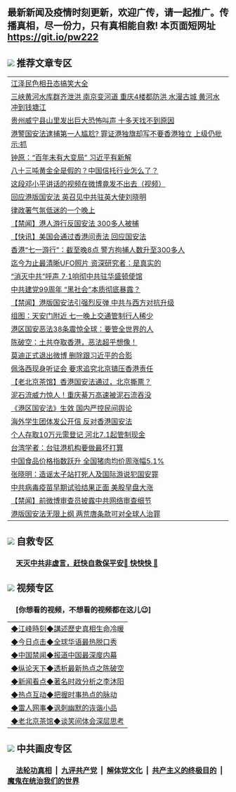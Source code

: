 ## 最新新闻及疫情时刻更新，欢迎广传，请一起推广。传播真相，尽一份力，只有真相能自救! 本页面短网址 https://git.io/pw222

## <img src="https://img.icons8.com/cute-clipart/2x/circled-right.png"> 推荐文章专区

<Table>
<tr><td colspan="2" align="left"><a href="https://ptvhsuin.xhuyd.press/?name=c1192770&key=encdeuyadochlaxz&from=pw2">江泽民色相丑态搞笑大全</a></td></tr>
<tr><td colspan="2" align="left"><a href="https://ptvhsuin.xhuyd.press/?name=c1192678&key=encdeuyadochlaxz&from=pw2">三峡黄河水库群齐泄洪 南京变河道 重庆4楼都防洪 水漫古城 黄河水冲到钱塘江</a></td></tr>
<tr><td colspan="2" align="left"><a href="https://ptvhsuin.xhuyd.press/?name=c1192730&key=encdeuyadochlaxz&from=pw2">贵州威宁县山里发出巨大恐怖叫声 十多天找不到原因</a></td></tr>
<tr><td colspan="2" align="left"><a href="https://ptvhsuin.xhuyd.press/?name=c1192677&key=encdeuyadochlaxz&from=pw2">港警国安法逮捕第一人尴尬? 罪证港独旗却写不要香港独立 上级仍批示:抓</a></td></tr>
<tr><td colspan="2" align="left"><a href="https://ptvhsuin.xhuyd.press/?name=c1192746&key=encdeuyadochlaxz&from=pw2">钟原：“百年未有大变局” 习近平有新解</a></td></tr>
<tr><td colspan="2" align="left"><a href="https://ptvhsuin.xhuyd.press/?name=c1192739&key=encdeuyadochlaxz&from=pw2">八十三吨黄金全是假的？中国信托行业怎么了？</a></td></tr>
<tr><td colspan="2" align="left"><a href="https://ptvhsuin.xhuyd.press/?name=c1192750&key=encdeuyadochlaxz&from=pw2">这段邓小平讲话的视频在微博竟发不出去（视频）</a></td></tr>
<tr><td colspan="2" align="left"><a href="https://ptvhsuin.xhuyd.press/?name=c1192747&key=encdeuyadochlaxz&from=pw2">回应港版国安法 英召见中共驻英大使刘晓明</a></td></tr>
<tr><td colspan="2" align="left"><a href="https://ptvhsuin.xhuyd.press/?name=c1192742&key=encdeuyadochlaxz&from=pw2">律政署气氛低迷的一个晚上</a></td></tr>
<tr><td colspan="2" align="left"><a href="https://ptvhsuin.xhuyd.press/?name=c1192715&key=encdeuyadochlaxz&from=pw2">【禁闻】港人游行反国安法 300多人被捕</a></td></tr>
<tr><td colspan="2" align="left"><a href="https://ptvhsuin.xhuyd.press/?name=c1192764&key=encdeuyadochlaxz&from=pw2">【快讯】美国会通过香港问责法 回应国安法</a></td></tr>
<tr><td colspan="2" align="left"><a href="https://ptvhsuin.xhuyd.press/?name=c1192756&key=encdeuyadochlaxz&from=pw2">香港“七一游行”：截至晚8点 警方拘捕人数升至300多人</a></td></tr>
<tr><td colspan="2" align="left"><a href="https://ptvhsuin.xhuyd.press/?name=c1192722&key=encdeuyadochlaxz&from=pw2">迄今为止最清晰UFO照片 资深研究者：是真实的</a></td></tr>
<tr><td colspan="2" align="left"><a href="https://ptvhsuin.xhuyd.press/?name=c1192761&key=encdeuyadochlaxz&from=pw2">“消灭中共”呼声 7·1响彻中共驻华盛顿使馆</a></td></tr>
<tr><td colspan="2" align="left"><a href="https://ptvhsuin.xhuyd.press/?name=c1192740&key=encdeuyadochlaxz&from=pw2">中共建党99周年  “黑社会”本质彻底暴露？</a></td></tr>
<tr><td colspan="2" align="left"><a href="https://ptvhsuin.xhuyd.press/?name=c1192751&key=encdeuyadochlaxz&from=pw2">【禁闻】港版国安法引强烈反弹 中共与西方对抗升级</a></td></tr>
<tr><td colspan="2" align="left"><a href="https://ptvhsuin.xhuyd.press/?name=c1192748&key=encdeuyadochlaxz&from=pw2">组图：天安门附近 七一晚上交通管制行人稀少</a></td></tr>
<tr><td colspan="2" align="left"><a href="https://ptvhsuin.xhuyd.press/?name=c1192679&key=encdeuyadochlaxz&from=pw2">港区国安恶法38条震惊全球：要管全世界的人</a></td></tr>
<tr><td colspan="2" align="left"><a href="https://ptvhsuin.xhuyd.press/?name=c1192766&key=encdeuyadochlaxz&from=pw2">陈破空：土共夺取香港，恶法超乎想像！</a></td></tr>
<tr><td colspan="2" align="left"><a href="https://ptvhsuin.xhuyd.press/?name=c1192686&key=encdeuyadochlaxz&from=pw2">莫迪正式退出微博 删除跟习近平的合影</a></td></tr>
<tr><td colspan="2" align="left"><a href="https://ptvhsuin.xhuyd.press/?name=c1192683&key=encdeuyadochlaxz&from=pw2">佩洛西现身听证会 要求追究北京镇压香港责任</a></td></tr>
<tr><td colspan="2" align="left"><a href="https://ptvhsuin.xhuyd.press/?name=c1192775&key=encdeuyadochlaxz&from=pw2">【老北京茶馆】香港国安法通过，北京撕票？</a></td></tr>
<tr><td colspan="2" align="left"><a href="https://ptvhsuin.xhuyd.press/?name=c1192731&key=encdeuyadochlaxz&from=pw2">泥石流威力惊人！重庆綦万高速被泥石流吞没</a></td></tr>
<tr><td colspan="2" align="left"><a href="https://ptvhsuin.xhuyd.press/?name=c1192753&key=encdeuyadochlaxz&from=pw2">《港区国安法》生效 国内严控民间舆论</a></td></tr>
<tr><td colspan="2" align="left"><a href="https://ptvhsuin.xhuyd.press/?name=c1192741&key=encdeuyadochlaxz&from=pw2">海外学生团体发公开信 反对香港国安法</a></td></tr>
<tr><td colspan="2" align="left"><a href="https://ptvhsuin.xhuyd.press/?name=c1192680&key=encdeuyadochlaxz&from=pw2">个人存取10万元需登记 河北7.1起管制现金</a></td></tr>
<tr><td colspan="2" align="left"><a href="https://ptvhsuin.xhuyd.press/?name=c1192738&key=encdeuyadochlaxz&from=pw2">台湾学者：台驻港机构要做最坏打算</a></td></tr>
<tr><td colspan="2" align="left"><a href="https://ptvhsuin.xhuyd.press/?name=c1192735&key=encdeuyadochlaxz&from=pw2">中国食品价格指数跃升 全国猪肉均价周涨幅5.1%</a></td></tr>
<tr><td colspan="2" align="left"><a href="https://ptvhsuin.xhuyd.press/?name=c1192754&key=encdeuyadochlaxz&from=pw2">张晓明：造谣太子站打死人及国际游说犯国安罪</a></td></tr>
<tr><td colspan="2" align="left"><a href="https://ptvhsuin.xhuyd.press/?name=c1192777&key=encdeuyadochlaxz&from=pw2">中共病毒疫苗早期试验结果正面 美股早盘大涨</a></td></tr>
<tr><td colspan="2" align="left"><a href="https://ptvhsuin.xhuyd.press/?name=c1192765&key=encdeuyadochlaxz&from=pw2">【禁闻】前微博审查员披露中共网络审查细节</a></td></tr>
<tr><td colspan="2" align="left"><a href="https://ptvhsuin.xhuyd.press/?name=c1192693&key=encdeuyadochlaxz&from=pw2">港版国安法无限上纲 两荒唐条款可对全球人治罪</a></td></tr>

</Table>

## <img src="https://img.icons8.com/cute-clipart/2x/circled-right.png">  自救专区

 ### &nbsp;&nbsp;&nbsp;&nbsp; [天灭中共非虚言，赶快自救保平安🍎 快快快 📩](https://github.com/pwgy/td/blob/master/README.md)

## <img src="https://img.icons8.com/cute-clipart/2x/circled-right.png"> 视频专区
### &nbsp;&nbsp;&nbsp;&nbsp; [你想看的视频，不想看的视频都在这儿😉] <tr>
 <Table>
   <tr>
   <td colspan="2" align=left> 
<a href="https://kmyaoayewvhx.xhyte.press/oo.aspx?name=c922850&key=wybpblbewupvzpbn&from=gy22&tag=9877">◆江峰時刻◆講述歷史真相生命冷暖</a><br/>
    </td>
  </tr>
   <tr>
   <td colspan="2" align=left> 
<a href="https://kmyaoayewvhx.xhyte.press/oo.aspx?name=c816850&key=wybpblbewupvzpbn&from=gy22&tag=9877">◆今日点击◆全球华语最热脱口秀</a><br/>
    </td>
  </tr>
  <tr>
  <td colspan="2" align=left>
<a href="https://kmyaoayewvhx.xhyte.press/oo.aspx?name=c816860&key=wybpblbewupvzpbn&from=gy22&tag=99733110">◆中国禁闻◆报道中国最深度内幕</a><br/>
   </tr>
  <tr>
     <td colspan="2" align=left>
<a href="https://kmyaoayewvhx.xhyte.press/oo.aspx?name=c816855&key=wybpblbewupvzpbn&from=gy22&tag=997110">◆纵论天下◆透析最新热点之陈破空</a><br/>
   </tr>
   <tr>
      <td colspan="2" align=left>
<a href="https://kmyaoayewv4hx.xhyte.press/oo.aspx?name=c838308&key=wybpblbewupvzpbn&from=gy22&tag=9973110">◆新闻看点◆著名时政分析之李沐阳</a><br/>
   </tr>
   <tr>
     <td colspan="2" align=left>
<a href="https://kmy4aoayewvhx.xhyte.press/oo.aspx?name=c816852&key=wybpblbewupvzpbn&from=gy22&tag=9733110">◆热点互动◆把握时事热点的脉动</a><br/>
   </tr>
   <tr>
      <td colspan="2" align=left>
<a href="https://kmyaoaye4wvhx.xhyte.press/oo.aspx?name=c816694&key=wybpblbewupvzpbn&from=gy22&tag=93310">◆雷人网事◆讽刺幽默的诙谐小品</a><br/>
   </tr>
   <tr>
    <td colspan="2" align=left>
<a href="https://kmyao4ayewvhx.xhyte.press/oo.aspx?name=c816650&key=wybpblbewupvzpbn&from=gy22&tag=9973110">◆老北京茶馆◆谈笑间体会深层思考</a><br/>
   </tr>
</Table>
 
## <img src="https://img.icons8.com/cute-clipart/2x/circled-right.png"> 中共画皮专区


 ### &nbsp;&nbsp;&nbsp;&nbsp; [法轮功真相](https://github.com/begood0513/basic/blob/master/README.md) &nbsp;|&nbsp; [九评共产党](https://github.com/begood0513/9ping.md/blob/master/README.md) &nbsp;|&nbsp; [解体党文化](https://github.com/begood0513/jtdwh.md/blob/master/README.md)   &nbsp;|&nbsp; [共产主义的终极目的](https://github.com/begood0513/gczydzjmd.md/blob/master/README.md) &nbsp;|&nbsp; [魔鬼在统治我们的世界](https://github.com/begood0513/gczydzjmd.md/blob/master/README.md) 

